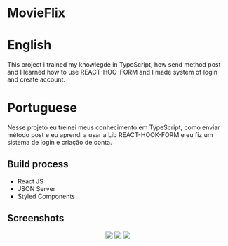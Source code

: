 # MovieFlix

# English
This project i trained my knowlegde in TypeScript, how send method post and I learned how to use REACT-HOO-FORM
and I made system of login and create account.

# Portuguese
Nesse projeto eu treinei meus conhecimento em TypeScript, como enviar método post e eu aprendi a usar a Lib REACT-HOOK-FORM e eu fiz um sistema de login e criação de conta.

<h2>Build process</h2>
  <ul>
    <li>React JS</li>
    <li>JSON Server</li>
    <li>Styled Components</li>
</ul>

<h2>Screenshots</h2>
<div width="100%" align="center">
<img src="https://i.imgur.com/cNYdPWU.jpeg"/>
<img src="https://i.imgur.com/h785BkO.png"/>
<img src="https://i.imgur.com/hTX7q9Y.png"/>
</div>